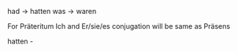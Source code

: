 had -> hatten
was -> waren

For Präteritum Ich and Er/sie/es conjugation will be same as Präsens

hatten -